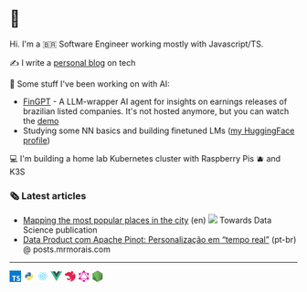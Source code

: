 # 🤠

Hi. I'm a 🇧🇷 Software Engineer working mostly with Javascript/TS.

✍️ I write a [personal blog](https://mrmorais.github.io/) on tech

🤖 Some stuff I've been working on with AI:
- [FinGPT](https://fingpt-app-git-main-mrmorais.vercel.app/) - A LLM-wrapper AI agent for insights on earnings releases of brazilian listed companies. It's not hosted anymore, but you can watch the [demo](https://fingpt-app-git-main-mrmorais.vercel.app/)
- Studying some NN basics and building finetuned LMs ([my HuggingFace profile](https://huggingface.co/maradona))

💻 I'm building a home lab Kubernetes cluster with Raspberry Pis 🫐 and K3S

### 🗞️ Latest articles

- [Mapping the most popular places in the city](https://towardsdatascience.com/mapping-the-most-popular-places-in-the-city-1cd0737e7023) (en) <img height="20" src="https://cdn-images-1.medium.com/v2/resize:fill:36:36/1*CJe3891yB1A1mzMdqemkdg.jpeg" /> Towards Data Science publication
- [Data Product com Apache Pinot: Personalização em “tempo real”](https://posts.mrmorais.com/data-product-com-apache-pinot-personalizacao-em-tempo-real/) (pt-br) @ posts.mrmorais.com

---

<code><img height="20" src="https://raw.githubusercontent.com/github/explore/80688e429a7d4ef2fca1e82350fe8e3517d3494d/topics/typescript/typescript.png"></code>
<code><img height="20" src="https://raw.githubusercontent.com/github/explore/80688e429a7d4ef2fca1e82350fe8e3517d3494d/topics/python/python.png"></code>
<code><img height="20" src="https://raw.githubusercontent.com/github/explore/80688e429a7d4ef2fca1e82350fe8e3517d3494d/topics/react/react.png"></code>
<code><img height="20" src="https://raw.githubusercontent.com/github/explore/80688e429a7d4ef2fca1e82350fe8e3517d3494d/topics/vue/vue.png"></code>
<code><img height="20" src="https://raw.githubusercontent.com/github/explore/main/topics/nestjs/nestjs.png"></code>
<code><img height="20" src="https://raw.githubusercontent.com/github/explore/5c058a388828bb5fde0bcafd4bc867b5bb3f26f3/topics/graphql/graphql.png"></code>
<code><img height="20" src="https://raw.githubusercontent.com/github/explore/80688e429a7d4ef2fca1e82350fe8e3517d3494d/topics/nodejs/nodejs.png"></code>
